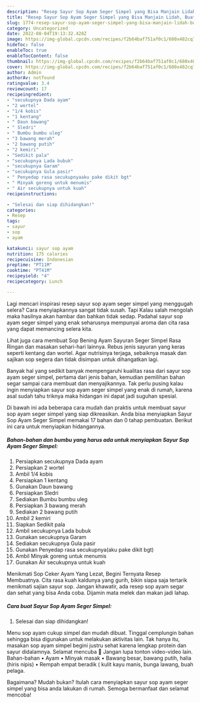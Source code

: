 ```yaml
---
description: "Resep Sayur Sop Ayam Seger Simpel yang Bisa Manjain Lidah, Buat Buka Puasa Bisa Manjain Lidah"
title: "Resep Sayur Sop Ayam Seger Simpel yang Bisa Manjain Lidah, Buat Buka Puasa Bisa Manjain Lidah"
slug: 1774-resep-sayur-sop-ayam-seger-simpel-yang-bisa-manjain-lidah-buat-buka-puasa-bisa-manjain-lidah
category: Uncategorized
date: 2022-08-04T19:13:32.428Z
image: https://img-global.cpcdn.com/recipes/f2b64baf751af0c1/680x482cq70/sayur-sop-ayam-seger-simpel-foto-resep-utama.jpg
hideToc: false
enableToc: true
enableTocContent: false
thumbnail: https://img-global.cpcdn.com/recipes/f2b64baf751af0c1/680x482cq70/sayur-sop-ayam-seger-simpel-foto-resep-utama.jpg
cover: https://img-global.cpcdn.com/recipes/f2b64baf751af0c1/680x482cq70/sayur-sop-ayam-seger-simpel-foto-resep-utama.jpg
author: Admin
authorAv: notfound
ratingvalue: 3.4
reviewcount: 17
recipeingredient:
- "secukupnya Dada ayam"
- "2 wortel"
- "1/4 kobis"
- "1 kentang"
- " Daun bawang"
- " Sledri"
- " Bumbu bumbu uleg"
- "3 bawang merah"
- "2 bawang putih"
- "2 kemiri"
- "Sedikit pala"
- "secukupnya Lada bubuk"
- "secukupnya Garam"
- "secukupnya Gula pasir"
- " Penyedap rasa secukupnyaaku pake dikit bgt"
- " Minyak goreng untuk menumis"
- " Air secukupnya untuk kuah"
recipeinstructions:

- "Selesai dan siap dihidangkan!"
categories:
- Resep
tags:
- sayur
- sop
- ayam

katakunci: sayur sop ayam 
nutrition: 175 calories
recipecuisine: Indonesian
preptime: "PT11M"
cooktime: "PT41M"
recipeyield: "4"
recipecategory: Lunch

---
```



Lagi mencari inspirasi resep sayur sop ayam seger simpel yang menggugah selera? Cara menyiapkannya sangat tidak susah. Tapi Kalau salah mengolah maka hasilnya akan hambar dan bahkan tidak sedap. Padahal sayur sop ayam seger simpel yang enak seharusnya mempunyai aroma dan cita rasa yang dapat memancing selera kita.


Lihat juga cara membuat Sop Bening Ayam Sayuran Seger Simpel Rasa Ringan dan masakan sehari-hari lainnya. Rebus jenis sayuran yang keras seperti kentang dan wortel. Agar nutrisinya terjaga, sebaiknya masak dan sajikan sop segera dan tidak disimpan untuk dihangatkan lagi.

Banyak hal yang sedikit banyak mempengaruhi kualitas rasa dari sayur sop ayam seger simpel, pertama dari jenis bahan, kemudian pemilihan bahan segar sampai cara membuat dan menyajikannya. Tak perlu pusing kalau ingin menyiapkan sayur sop ayam seger simpel yang enak di rumah, karena asal sudah tahu triknya maka hidangan ini dapat jadi suguhan spesial.


Di bawah ini ada beberapa cara mudah dan praktis untuk membuat sayur sop ayam seger simpel yang siap dikreasikan. Anda bisa menyiapkan Sayur Sop Ayam Seger Simpel memakai 17 bahan dan 0 tahap pembuatan. Berikut ini cara untuk menyiapkan hidangannya.

<!--inarticleads1-->

##### Bahan-bahan dan bumbu yang harus ada untuk menyiapkan Sayur Sop Ayam Seger Simpel:

1. Persiapkan secukupnya Dada ayam
1. Persiapkan 2 wortel
1. Ambil 1/4 kobis
1. Persiapkan 1 kentang
1. Gunakan  Daun bawang
1. Persiapkan  Sledri
1. Sediakan  Bumbu bumbu uleg
1. Persiapkan 3 bawang merah
1. Sediakan 2 bawang putih
1. Ambil 2 kemiri
1. Siapkan Sedikit pala
1. Ambil secukupnya Lada bubuk
1. Gunakan secukupnya Garam
1. Sediakan secukupnya Gula pasir
1. Gunakan  Penyedap rasa secukupnya(aku pake dikit bgt)
1. Ambil  Minyak goreng untuk menumis
1. Gunakan  Air secukupnya untuk kuah


Menikmati Sop Ceker Ayam Yang Lezat, Begini Ternyata Resep Membuatnya. Cita rasa kuah kaldunya yang gurih, bikin siapa saja tertarik menikmati sajian sayur sop. Jangan khawatir, ada resep sop ayam segar dan sehat yang bisa Anda coba. Dijamin mata melek dan makan jadi lahap. 

<!--inarticleads2-->

##### Cara buat Sayur Sop Ayam Seger Simpel:


1. Selesai dan siap dihidangkan!

Menu sop ayam cukup simpel dan mudah dibuat. Tinggal cemplungin bahan sehingga bisa digunakan untuk melakukan aktivitas lain. Tak hanya itu, masakan sop ayam simpel begini justru sehat karena lengkap protein dan sayur didalamnya. Selamat mencuba 🙂 Jangan lupa tonton video-video lain. Bahan-bahan • Ayam • Minyak masak • Bawang besar, bawang putih, halia (hiris nipis) • Rempah empat beradik ( kulit kayu manis, bunga lawang, buah pelaga. 

Bagaimana? Mudah bukan? Itulah cara menyiapkan sayur sop ayam seger simpel yang bisa anda lakukan di rumah. Semoga bermanfaat dan selamat mencoba!
